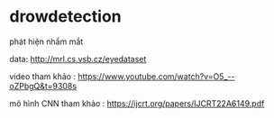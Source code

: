 # drowdetection
phát hiện nhắm mắt

data: 
http://mrl.cs.vsb.cz/eyedataset

video tham khảo : https://www.youtube.com/watch?v=O5_--oZPbgQ&t=9308s

mô hình CNN tham khảo : https://ijcrt.org/papers/IJCRT22A6149.pdf
